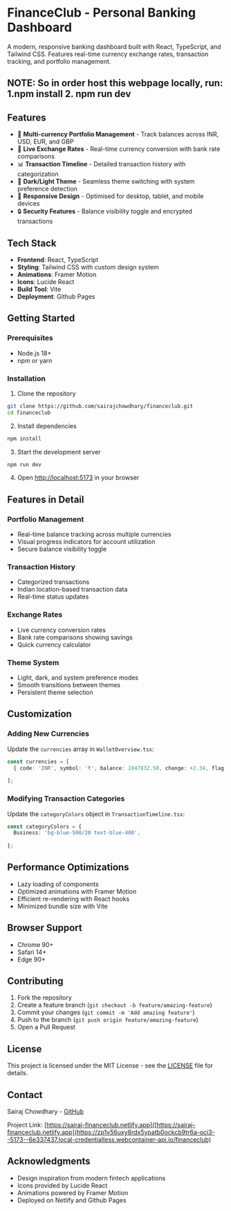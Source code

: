 # FinanceClub - Personal Banking Dashboard

A modern, responsive banking dashboard built with React, TypeScript, and Tailwind CSS. Features real-time currency exchange rates, transaction tracking, and portfolio management.

##  NOTE: So in order host this webpage locally, run: 1.npm install 2. npm run dev
## Features

- 🏦 **Multi-currency Portfolio Management** - Track balances across INR, USD, EUR, and GBP
- 💱 **Live Exchange Rates** - Real-time currency conversion with bank rate comparisons
- 📊 **Transaction Timeline** - Detailed transaction history with categorization
- 🌙 **Dark/Light Theme** - Seamless theme switching with system preference detection
- 📱 **Responsive Design** - Optimised for desktop, tablet, and mobile devices
- 🔒 **Security Features** - Balance visibility toggle and encrypted transactions

## Tech Stack

- **Frontend**: React, TypeScript
- **Styling**: Tailwind CSS with custom design system
- **Animations**: Framer Motion
- **Icons**: Lucide React
- **Build Tool**: Vite
- **Deployment**: Github Pages

## Getting Started

### Prerequisites

- Node.js 18+ 
- npm or yarn

### Installation

1. Clone the repository
```bash
git clone https://github.com/sairajchowdhary/financeclub.git
cd financeclub
```

2. Install dependencies
```bash
npm install
```

3. Start the development server
```bash
npm run dev
```

4. Open [http://localhost:5173](http://localhost:5173) in your browser

## Features in Detail

### Portfolio Management
- Real-time balance tracking across multiple currencies
- Visual progress indicators for account utilization
- Secure balance visibility toggle

### Transaction History
- Categorized transactions
- Indian location-based transaction data
- Real-time status updates

### Exchange Rates
- Live currency conversion rates
- Bank rate comparisons showing savings
- Quick currency calculator

### Theme System
- Light, dark, and system preference modes
- Smooth transitions between themes
- Persistent theme selection

## Customization

### Adding New Currencies
Update the `currencies` array in `WalletOverview.tsx`:

```typescript
const currencies = [
  { code: 'INR', symbol: '₹', balance: 1047832.50, change: +2.34, flag: '🇮🇳' },
  
];
```

### Modifying Transaction Categories
Update the `categoryColors` object in `TransactionTimeline.tsx`:

```typescript
const categoryColors = {
  Business: 'bg-blue-500/20 text-blue-400',
  
};
```

## Performance Optimizations

- Lazy loading of components
- Optimized animations with Framer Motion
- Efficient re-rendering with React hooks
- Minimized bundle size with Vite

## Browser Support

- Chrome 90+
- Safari 14+
- Edge 90+

## Contributing

1. Fork the repository
2. Create a feature branch (`git checkout -b feature/amazing-feature`)
3. Commit your changes (`git commit -m 'Add amazing feature'`)
4. Push to the branch (`git push origin feature/amazing-feature`)
5. Open a Pull Request

## License

This project is licensed under the MIT License - see the [LICENSE](LICENSE) file for details.

## Contact

Sairaj Chowdhary - [GitHub](https://github.com/sairajchowdhary)

Project Link: [https://sairaj-financeclub.netlify.app]([https://sairaj-financeclub.netlify.app](https://zp1v56uxy8rdx5ypatb0ockcb9tr6a-oci3--5173--6e337437.local-credentialless.webcontainer-api.io/financeclub)

## Acknowledgments

- Design inspiration from modern fintech applications
- Icons provided by Lucide React
- Animations powered by Framer Motion
- Deployed on Netlify and Github Pages
